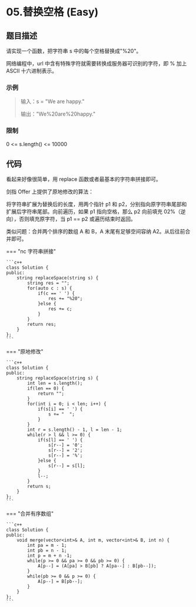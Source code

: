 # 05.替换空格 (Easy)

## 题目描述

请实现一个函数，把字符串 s 中的每个空格替换成"%20"。

网络编程中，url 中含有特殊字符就需要转换成服务器可识别的字符，即 % 加上 ASCII 十六进制表示。

### 示例

> 输入：s = "We are happy."
>
> 输出："We%20are%20happy."

### 限制

0 <= s.length() <= 10000

## 代码

看起来好像很简单，用 replace 函数或者最基本的字符串拼接即可。

剑指 Offer 上提供了原地修改的算法：

将字符串扩展为替换后的长度，用两个指针 p1 和 p2，分别指向原字符串尾部和扩展后字符串尾部。向前遍历，如果 p1 指向空格，那么 p2 向前填充 02%（逆向），否则填充原字符，当 p1 == p2 或遍历结束时返回。

类似问题：合并两个排序的数组 A 和 B，A 末尾有足够空间容纳 A2。从后往前合并即可。

=== "nc 字符串拼接"

    ```c++
    class Solution {
    public:
        string replaceSpace(string s) {
            string res = "";
            for(auto c : s) {
                if(c == ' ') {
                    res += "%20";
                }else {
                    res += c;
                }
            }
            return res;
        }
    };
    ```
    
=== "原地修改"

    ```c++
    class Solution {
    public:
        string replaceSpace(string s) {
            int len = s.length();
            if(len == 0) {
                return "";
            }
            for(int i = 0; i < len; i++) {
                if(s[i] == ' ') {
                    s += "  ";
                }
            }
            int r = s.length() - 1, l = len - 1;
            while(r > l && l >= 0) {
                if(s[l] == ' ') {
                    s[r--] = '0';
                    s[r--] = '2';
                    s[r--] = '%';
                }else {
                    s[r--] = s[l];
                }
                l--;
            }
            return s;
        }
    };
    ```
    
=== "合并有序数组"

    ```c++
    class Solution {
    public:
        void merge(vector<int>& A, int m, vector<int>& B, int n) {
            int pa = m - 1;
            int pb = n - 1;
            int p = m + n -1;
            while(p >= 0 && pa >= 0 && pb >= 0) {
                A[p--] = (A[pa] > B[pb] ? A[pa--] : B[pb--]);
            }
            while(pb >= 0 && p >= 0) {
                A[p--] = B[pb--];
            }
        }
    };
    ```
